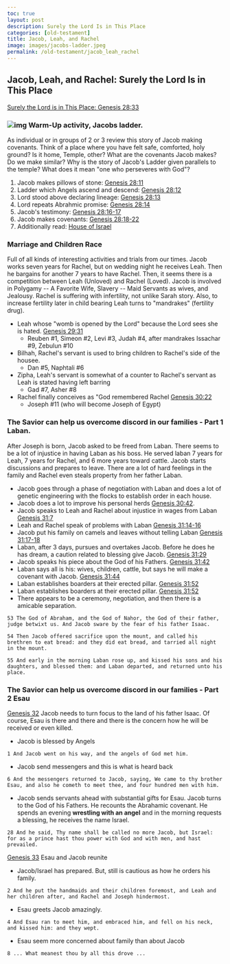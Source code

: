 ```yaml
---
toc: true
layout: post
description: Surely the Lord Is in This Place
categories: [old-testament]
title: Jacob, Leah, and Rachel
image: images/jacobs-ladder.jpeg
permalink: /old-testament/jacob_leah_rachel
---
```


## Jacob, Leah, and Rachel: Surely the Lord Is in This Place

[Surely the Lord is in This Place: Genesis 28:33](https://www.churchofjesuschrist.org/study/manual/come-follow-me-for-sunday-school-old-testament-2022/10?lang=eng)

### ![img]({{site.baseurl}}/images/jacobs-ladder.jpeg) Warm-Up activity, Jacobs ladder.
As individual or in groups of 2 or 3 review this story of Jacob making covenants.  Think of a place where you have felt safe, comforted, holy ground? Is it home, Temple, other?  What are the covenants Jacob makes?  Do we make similar?  Why is the story of Jacob's Ladder given parallels to the temple?  What does it mean "one who perseveres with God"?
1. Jacob makes pillows of stone: [Genesis 28:11](https://abn.churchofjesuschrist.org/study/scriptures/ot/gen/28.11?lang=eng#p10)
2. Ladder which Angels ascend and descend: [Genesis 28:12](https://abn.churchofjesuschrist.org/study/scriptures/ot/gen/28.12?lang=eng#p11)
3. Lord stood above declaring lineage: [Genesis 28:13](https://abn.churchofjesuschrist.org/study/scriptures/ot/gen/28.13?lang=eng#p12)
4. Lord repeats Abrahmic promise: [Genesis 28:14](https://abn.churchofjesuschrist.org/study/scriptures/ot/gen/28.14?lang=eng#p13)
5. Jacob's testimony: [Genesis 28:16-17](https://abn.churchofjesuschrist.org/study/scriptures/ot/gen/28.16-17?lang=eng#p15)
6. Jacob makes covenants: [Genesis 28:18-22](https://abn.churchofjesuschrist.org/study/scriptures/ot/gen/28.18-22?lang=eng#p17)
7. Additionally read: [House of Israel](https://www.churchofjesuschrist.org/study/manual/come-follow-me-for-individuals-and-families-old-testament-2022/10-thoughts?lang=eng)

### Marriage and Children Race
Full of all kinds of interesting activities and trials from our times.  Jacob works seven years for Rachel, but on wedding night he receives Leah.  Then he bargains for another 7 years to have Rachel.  Then, it seems there is a competition between Leah (Unloved) and Rachel (Loved).  Jacob is involved in Polygamy -- A Favorite Wife, Slavery -- Maid Servants as wives, and Jealousy.   Rachel is suffering with infertility, not unlike Sarah story.  Also, to increase fertility later in child bearing Leah turns to "mandrakes" (fertility drug).
* Leah whose "womb is opened by the Lord" because the Lord sees she is hated.  [Genesis 29:31](https://abn.churchofjesuschrist.org/study/scriptures/ot/gen/29.31?lang=eng#p28)
    * Reuben #1, Simeon #2, Levi #3, Judah #4, after mandrakes Issachar #9, Zebulun #10
* Bilhah, Rachel's servant is used to bring children to Rachel's side of the housee.
    * Dan #5, Naphtali #6
* Zipha, Leah's servant is somewhat of a counter to Rachel's servant as Leah is stated having left barring
    * Gad #7, Asher #8
* Rachel finally conceives as "God remembered Rachel [Genesis 30:22](https://abn.churchofjesuschrist.org/study/scriptures/ot/gen/30.22?lang=eng#p21)
    * Joseph #11 (who will become Joseph of Egypt)

### The Savior can help us overcome discord in our families - Part 1 Laban.
After Joseph is born, Jacob asked to be freed from Laban.  There seems to be a lot of injustice in having Laban as his boss.  He served laban 7 years for Leah, 7 years for Rachel, and 6 more years toward cattle.  Jacob starts discussions and prepares to leave.  There are a lot of hard feelings in the family and Rachel even steals property from her father Laban.  
* Jacob goes through a phase of negotiation with Laban and does a lot of genetic engineering with the flocks to establish order in each house.  
* Jacob does a lot to improve his personal herds [Genesis 30:42](https://abn.churchofjesuschrist.org/study/scriptures/ot/gen/30.42?lang=eng#p41).  
* Jacob speaks to Leah and Rachel about injustice in wages from Laban [Genesis 31:7](https://abn.churchofjesuschrist.org/study/scriptures/ot/gen/31.7?lang=eng#p6)
* Leah and Rachel speak of problems with Laban [Genesis 31:14-16](https://abn.churchofjesuschrist.org/study/scriptures/ot/gen/31.14-16?lang=eng#p13)
* Jacob put his family on camels and leaves without telling Laban [Genesis 31:17-18](https://abn.churchofjesuschrist.org/study/scriptures/ot/gen/31.17-18?lang=eng#p16)
* Laban, after 3 days, pursues and overtakes Jacob.  Before he does he has dream, a caution related to blessing give Jacob. [Genesis 31:29](https://abn.churchofjesuschrist.org/study/scriptures/ot/gen/31.29?lang=eng#p28)
* Jacob speaks his piece about the God of his Fathers. [Genesis 31:42](https://abn.churchofjesuschrist.org/study/scriptures/ot/gen/31.42?lang=eng#p41)
* Laban says all is his: wives, children, cattle, but says he will make a covenant with Jacob. [Genesis 31:44](https://abn.churchofjesuschrist.org/study/scriptures/ot/gen/31.44?lang=eng#p43)
* Laban establishes boarders at their erected pillar. [Genesis 31:52](https://abn.churchofjesuschrist.org/study/scriptures/ot/gen/31.52?lang=eng#p41)
* Laban establishes boarders at their erected pillar. [Genesis 31:52](https://abn.churchofjesuschrist.org/study/scriptures/ot/gen/31.52?lang=eng#p41)
* There appears to be a ceremony, negotiation, and then there is a amicable separation.

```text
53 The God of Abraham, and the God of Nahor, the God of their father, judge betwixt us. And Jacob sware by the fear of his father Isaac.

54 Then Jacob offered sacrifice upon the mount, and called his brethren to eat bread: and they did eat bread, and tarried all night in the mount.

55 And early in the morning Laban rose up, and kissed his sons and his daughters, and blessed them: and Laban departed, and returned unto his place.
```

### The Savior can help us overcome discord in our families - Part 2 Esau
[Genesis 32](https://abn.churchofjesuschrist.org/study/scriptures/ot/gen/32.1?lang=eng#p1) Jacob needs to turn focus to the land of his father Isaac.   Of course, Esau is there and there and there is the concern how he will be received or even killed.  
* Jacob is blessed by Angels 

```text
1 And Jacob went on his way, and the angels of God met him.
```

* Jacob send messengers and this is what is heard back

```text
6 And the messengers returned to Jacob, saying, We came to thy brother Esau, and also he cometh to meet thee, and four hundred men with him.
```

* Jacob sends servants ahead with substantial gifts for Esau.  Jacob turns to the God of his Fathers.   He recounts the Abrahamic covenant.  He spends an evening **wrestling with an angel** and in the morning requests a  blessing, he receives the name Israel.

```text
28 And he said, Thy name shall be called no more Jacob, but Israel: for as a prince hast thou power with God and with men, and hast prevailed.
```

[Genesis 33](https://abn.churchofjesuschrist.org/study/scriptures/ot/gen/33.1?lang=eng#p1) Esau and Jacob reunite

* Jacob/Israel has prepared.  But, still is cautious as how he orders his family.

```text
2 And he put the handmaids and their children foremost, and Leah and her children after, and Rachel and Joseph hindermost.
```

* Esau greets Jacob amazingly.

```text
4 And Esau ran to meet him, and embraced him, and fell on his neck, and kissed him: and they wept.
```

* Esau seem more concerned about family than about Jacob

```text
8 ... What meanest thou by all this drove ...
```
